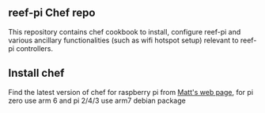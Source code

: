 ##  reef-pi Chef repo


This repository contains chef cookbook to install, configure reef-pi and various
ancillary functionalities (such as wifi hotspot setup) relevant to reef-pi controllers.


## Install chef

Find the latest version of chef for raspberry pi from [Matt's web page](https://mattray.github.io/arm/),
for pi zero use arm 6 and pi 2/4/3 use arm7 debian package

